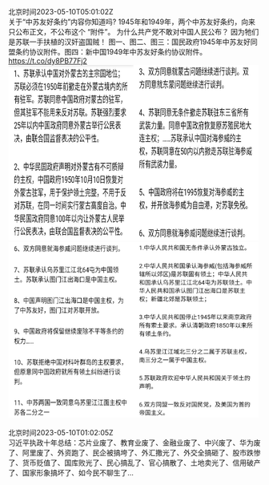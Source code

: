 北京时间2023-05-10T05:01:02Z<br>关于“中苏友好条约”内容你知道吗?
1945年和1949年，两个中苏友好条约，向来只公布正文，不公布这个 “附件”。
为什么共产党不敢对中国人民公布？
因为牠们是苏联一手扶植的汉奸盗国贼！
图一、图二、图三：国民政府1945年中苏友好同盟条约协议附件。图四：新中国1949年中苏友好条约协议附件。 https://t.co/dy8PB77Fj2<br><img src='/temp/image/2023/u-Month-5/1656041610449387520_0.jpg' width='250' height='350'><img src='/temp/image/2023/u-Month-5/1656041610449387520_1.jpg' width='250' height='350'><img src='/temp/image/2023/u-Month-5/1656041610449387520_2.jpg' width='250' height='350'><img src='/temp/image/2023/u-Month-5/1656041610449387520_3.jpg' width='250' height='350'><br><br>北京时间2023-05-10T01:02:05Z<br>习近平执政十年总结：芯片业废了、教育业废了、金融业废了、中兴废了、华为废了、阿里废了、外资跑了、民企被搞垮了、外汇撒光了、外交全搞砸了、股市跌惨了、货币贬值了、国库败光了、民心搞乱了、官心搞散了、土地卖光了、信用破产了、国家形象搞坏了、如今民不聊生了…<br><br><br>